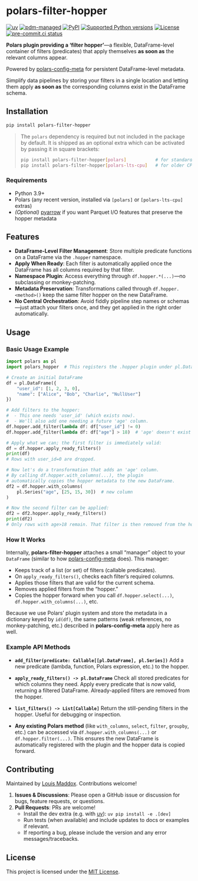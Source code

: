 # polars-filter-hopper

<!-- [![downloads](https://static.pepy.tech/badge/polars-filter-hopper/month)](https://pepy.tech/project/polars-filter-hopper) -->
[![uv](https://img.shields.io/endpoint?url=https://raw.githubusercontent.com/astral-sh/uv/main/assets/badge/v0.json)](https://github.com/astral-sh/uv)
[![pdm-managed](https://img.shields.io/badge/pdm-managed-blueviolet)](https://pdm.fming.dev)
[![PyPI](https://img.shields.io/pypi/v/polars-filter-hopper.svg)](https://pypi.org/project/polars-filter-hopper)
[![Supported Python versions](https://img.shields.io/pypi/pyversions/polars-filter-hopper.svg)](https://pypi.org/project/polars-filter-hopper)
[![License](https://img.shields.io/pypi/l/polars-filter-hopper.svg)](https://pypi.org/project/polars-filter-hopper)
[![pre-commit.ci status](https://results.pre-commit.ci/badge/github/lmmx/polars-filter-hopper/master.svg)](https://results.pre-commit.ci/latest/github/lmmx/polars-filter-hopper/master)

**Polars plugin providing a ‘filter hopper’**—a flexible, DataFrame-level container of filters (predicates) that apply themselves **as soon as** the relevant columns appear.

Powered by [polars-config-meta](https://pypi.org/project/polars-config-meta/) for persistent DataFrame-level metadata.

Simplify data pipelines by storing your filters in a single location and letting them apply **as soon as** the corresponding columns exist in the DataFrame schema.

## Installation

```bash
pip install polars-filter-hopper
```

> The `polars` dependency is required but not included in the package by default.
> It is shipped as an optional extra which can be activated by passing it in square brackets:
> ```bash
> pip install polars-filter-hopper[polars]           # for standard Polars
> pip install polars-filter-hopper[polars-lts-cpu]   # for older CPUs
> ```

### Requirements

- Python 3.9+
- Polars (any recent version, installed via `[polars]` or `[polars-lts-cpu]` extras)
- _(Optional)_ [pyarrow](https://pypi.org/project/pyarrow) if you want Parquet I/O features that preserve the hopper metadata

## Features

- **DataFrame-Level Filter Management**: Store multiple predicate functions on a DataFrame via the `.hopper` namespace.
- **Apply When Ready**: Each filter is automatically applied once the DataFrame has all columns required by that filter.
- **Namespace Plugin**: Access everything through `df.hopper.*(...)`—no subclassing or monkey-patching.
- **Metadata Preservation**: Transformations called through `df.hopper.<method>()` keep the same filter hopper on the new DataFrame.
- **No Central Orchestration**: Avoid fiddly pipeline step names or schemas—just attach your filters once, and they get applied in the right order automatically.

## Usage

### Basic Usage Example

```python
import polars as pl
import polars_hopper  # This registers the .hopper plugin under pl.DataFrame

# Create an initial DataFrame
df = pl.DataFrame({
    "user_id": [1, 2, 3, 0],
    "name": ["Alice", "Bob", "Charlie", "NullUser"]
})

# Add filters to the hopper:
#  - This one needs 'user_id' (which exists now).
#  - We'll also add one needing a future 'age' column.
df.hopper.add_filter(lambda df: df["user_id"] != 0)
df.hopper.add_filter(lambda df: df["age"] > 18)  # 'age' doesn't exist yet

# Apply what we can; the first filter is immediately valid:
df = df.hopper.apply_ready_filters()
print(df)
# Rows with user_id=0 are dropped.

# Now let's do a transformation that adds an 'age' column.
# By calling df.hopper.with_columns(...), the plugin
# automatically copies the hopper metadata to the new DataFrame.
df2 = df.hopper.with_columns(
    pl.Series("age", [25, 15, 30])  # new column
)

# Now the second filter can be applied:
df2 = df2.hopper.apply_ready_filters()
print(df2)
# Only rows with age>18 remain. That filter is then removed from the hopper.
```

### How It Works

Internally, **polars-filter-hopper** attaches a small “manager” object to your `DataFrame` (similar to how [polars-config-meta](https://pypi.org/project/polars-config-meta/) does). This manager:

- Keeps track of a list (or set) of filters (callable predicates).
- On `apply_ready_filters()`, checks each filter’s required columns.
- Applies those filters that are valid for the current schema.
- Removes applied filters from the “hopper.”
- Copies the hopper forward when you call `df.hopper.select(...)`, `df.hopper.with_columns(...)`, etc.

Because we use Polars’ plugin system and store the metadata in a dictionary keyed by `id(df)`, the same patterns (weak references, no monkey-patching, etc.) described in **polars-config-meta** apply here as well.

### Example API Methods

- **`add_filter(predicate: Callable[[pl.DataFrame], pl.Series])`**
  Add a new predicate (lambda, function, Polars expression, etc.) to the hopper.

- **`apply_ready_filters() -> pl.DataFrame`**
  Check all stored predicates for which columns they need. Apply every predicate that is *now* valid, returning a filtered DataFrame. Already-applied filters are removed from the hopper.

- **`list_filters() -> List[Callable]`**
  Return the still-pending filters in the hopper. Useful for debugging or inspection.

- **Any existing Polars method** (like `with_columns`, `select`, `filter`, `groupby`, etc.) can be accessed via `df.hopper.with_columns(...)` or `df.hopper.filter(...)`. This ensures the new DataFrame is automatically registered with the plugin and the hopper data is copied forward.

## Contributing

Maintained by [Louis Maddox](https://github.com/lmmx/polars-filter-hopper). Contributions welcome!

1. **Issues & Discussions**: Please open a GitHub issue or discussion for bugs, feature requests, or questions.
2. **Pull Requests**: PRs are welcome!
   - Install the dev extra (e.g. with [uv](https://docs.astral.sh/uv/)):
     `uv pip install -e .[dev]`
   - Run tests (when available) and include updates to docs or examples if relevant.
   - If reporting a bug, please include the version and any error messages/tracebacks.

## License

This project is licensed under the [MIT License](https://opensource.org/licenses/MIT).
